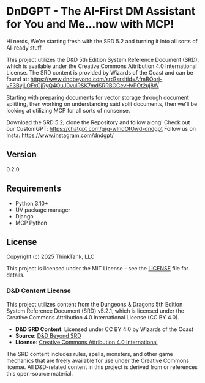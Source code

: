 # DnDGPT - The AI-First DM Assistant for You and Me...now with MCP! 

Hi nerds, 
We're starting fresh with the SRD 5.2 and turning it into all sorts of AI-ready stuff. 

This project utilizes the D&D 5th Edition System Reference Document (SRD), which is available under the Creative Commons Attribution 4.0 International License. The SRD content is provided by Wizards of the Coast and can be found at: https://www.dndbeyond.com/srd?srsltid=AfmBOorj-vF3ByjLOFxGjRyQ4OuJ0vulRSK7mdSRRBGCevHvPOt2uj8W

Starting with preparing documents for vector storage through document splitting, then working on 
understanding said split documents, then we'll be looking at utilizing MCP for all sorts of nonsense. 

Download the SRD 5.2, clone the Repository and follow along!
Check out our CustomGPT: https://chatgpt.com/g/g-wIndOtOwd-dndgpt
Follow us on Insta: https://www.instagram.com/dndgpt/

## Version

0.2.0

## Requirements

- Python 3.10+
- UV package manager
- Django
- MCP Python 

## License

Copyright (c) 2025 ThinkTank, LLC

This project is licensed under the MIT License - see the [LICENSE](LICENSE) file for details. 

### D&D Content License

This project utilizes content from the Dungeons & Dragons 5th Edition System Reference Document (SRD) v5.2.1, which is licensed under the Creative Commons Attribution 4.0 International License (CC BY 4.0). 

- **D&D SRD Content**: Licensed under CC BY 4.0 by Wizards of the Coast
- **Source**: [D&D Beyond SRD](https://www.dndbeyond.com/srd)
- **License**: [Creative Commons Attribution 4.0 International](https://creativecommons.org/licenses/by/4.0/)

The SRD content includes rules, spells, monsters, and other game mechanics that are freely available for use under the Creative Commons license. All D&D-related content in this project is derived from or references this open-source material.
